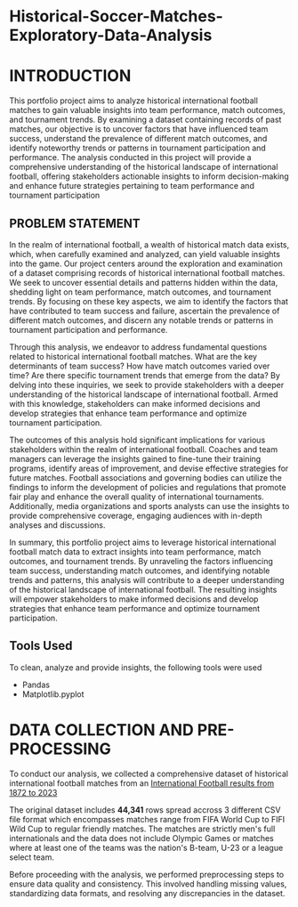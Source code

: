 # Historical-Soccer-Matches-Exploratory-Data-Analysis

# INTRODUCTION
This portfolio project aims to analyze historical international football matches to gain valuable insights into team performance, match outcomes, and tournament trends. By examining a dataset containing records of past matches, our objective is to uncover factors that have influenced team success, understand the prevalence of different match outcomes, and identify noteworthy trends or patterns in tournament participation and performance. The analysis conducted in this project will provide a comprehensive understanding of the historical landscape of international football, offering stakeholders actionable insights to inform decision-making and enhance future strategies pertaining to team performance and tournament participation

## PROBLEM STATEMENT
In the realm of international football, a wealth of historical match data exists, which, when carefully examined and analyzed, can yield valuable insights into the game. Our project centers around the exploration and examination of a dataset comprising records of historical international football matches. We seek to uncover essential details and patterns hidden within the data, shedding light on team performance, match outcomes, and tournament trends. By focusing on these key aspects, we aim to identify the factors that have contributed to team success and failure, ascertain the prevalence of different match outcomes, and discern any notable trends or patterns in tournament participation and performance.

Through this analysis, we endeavor to address fundamental questions related to historical international football matches. What are the key determinants of team success? How have match outcomes varied over time? Are there specific tournament trends that emerge from the data? By delving into these inquiries, we seek to provide stakeholders with a deeper understanding of the historical landscape of international football. Armed with this knowledge, stakeholders can make informed decisions and develop strategies that enhance team performance and optimize tournament participation.

The outcomes of this analysis hold significant implications for various stakeholders within the realm of international football. Coaches and team managers can leverage the insights gained to fine-tune their training programs, identify areas of improvement, and devise effective strategies for future matches. Football associations and governing bodies can utilize the findings to inform the development of policies and regulations that promote fair play and enhance the overall quality of international tournaments. Additionally, media organizations and sports analysts can use the insights to provide comprehensive coverage, engaging audiences with in-depth analyses and discussions.

In summary, this portfolio project aims to leverage historical international football match data to extract insights into team performance, match outcomes, and tournament trends. By unraveling the factors influencing team success, understanding match outcomes, and identifying notable trends and patterns, this analysis will contribute to a deeper understanding of the historical landscape of international football. The resulting insights will empower stakeholders to make informed decisions and develop strategies that enhance team performance and optimize tournament participation.

## Tools Used
To clean, analyze and provide insights, the following tools were used
- Pandas
- Matplotlib.pyplot

# DATA COLLECTION AND PRE-PROCESSING 
To conduct our analysis, we collected a comprehensive dataset of historical international football matches from an [International Football results from 1872 to 2023](https://www.kaggle.com/datasets/martj42/international-football-results-from-1872-to-2017?select=shootouts.csv)

The original dataset includes **44,341** rows spread accross 3 different CSV file format which encompasses matches range from FIFA World Cup to FIFI Wild Cup to regular friendly matches. The matches are strictly men's full internationals and the data does not include Olympic Games or matches where at least one of the teams was the nation's B-team, U-23 or a league select team.

Before proceeding with the analysis, we performed preprocessing steps to ensure data quality and consistency. This involved handling missing values, standardizing data formats, and resolving any discrepancies in the dataset. 
